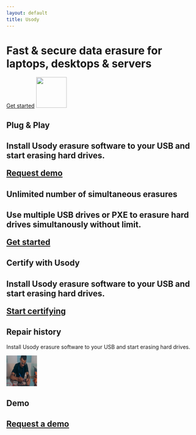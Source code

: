 ```yaml
---
layout: default
title: Usody
---
```

<h1>Fast & secure data erasure for laptops, desktops & servers</h1>
<a href="/demo">Get started</a>
<img src="/assets/pexels-cottonbro-studio-5474286_free.png" class="block__image" alt="" width="80" height="80">


<h2>Plug & Play<h2>
<p>Install Usody erasure software to your USB and start erasing hard drives.</p>
<a href="/demo">Request demo</a>

<h2>Unlimited number of simultaneous erasures<h2>
<p>Use multiple USB drives or PXE to erasure hard drives simultanously without limit.</p>
<a href="/demo">Get started</a>

<h2>Certify with Usody<h2>
<p>Install Usody erasure software to your USB and start erasing hard drives.</p>
<a href="/demo">Start certifying</a>

<h2>Repair history</h2>
<p>Install Usody erasure software to your USB and start erasing hard drives.</p>
<img src="/assets/pexels-mikhail-nilov-9242258.jpg" class="block__image" alt="" width="80" height="80">

<h2>Demo<h2>
<a href="/demo">Request a demo</a>

